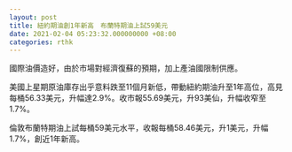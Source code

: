 ```yaml
---
layout: post
title: 紐約期油創1年新高　布蘭特期油上試59美元
date: 2021-02-04 05:23:32.000000000 +08:00
categories: rthk
---
```


國際油價造好，由於市場對經濟復蘇的預期，加上產油國限制供應。

美國上星期原油庫存出乎意料跌至11個月新低，帶動紐約期油升至1年高位，高見每桶56.33美元，升幅達2.9%。收市報55.69美元，升93美仙，升幅收窄至1.7%。

倫敦布蘭特期油上試每桶59美元水平，收報每桶58.46美元，升1美元，升幅1.7%，創近1年新高。
